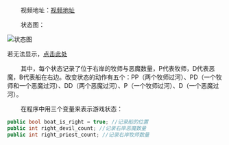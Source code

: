 ﻿&nbsp;&nbsp;&nbsp;&nbsp;&nbsp;&nbsp;&nbsp;&nbsp;视频地址：[视频地址][1]

&nbsp;&nbsp;&nbsp;&nbsp;&nbsp;&nbsp;&nbsp;&nbsp;状态图：

![状态图][2]

若无法显示，[点击此处][3]

&nbsp;&nbsp;&nbsp;&nbsp;&nbsp;&nbsp;&nbsp;&nbsp;其中，每个状态记录了位于右岸的牧师与恶魔数量，P代表牧师，D代表恶魔，B代表船在右边。改变状态的动作有五个：PP（两个牧师过河）、PD（一个牧师和一个恶魔过河）、DD（两个恶魔过河）、P（一个牧师过河）、D（一个恶魔过河）。

&nbsp;&nbsp;&nbsp;&nbsp;&nbsp;&nbsp;&nbsp;&nbsp;在程序中用三个变量来表示游戏状态：

```C#
public bool boat_is_right = true; //记录船的位置
public int right_devil_count; //记录右岸恶魔数量
public int right_priest_count; //记录右岸牧师数量
```


  [1]: http://t.cn/RBHEdzW?m=4251916739937351&u=1802733303
  [2]: https://wx4.sinaimg.cn/mw690/6b7386f7gy1fse86nldgpj20nb0h2q6c.jpg
  [3]: https://wx4.sinaimg.cn/mw690/6b7386f7gy1fse86nldgpj20nb0h2q6c.jpg
